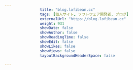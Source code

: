 ```yaml
---
                title: "blog.lofibean.cc"
                tags: [個人サイト, ソフトウェア開発者, ブログ]
                externalUrl: "https://blog.lofibean.cc"
                weight: 931
                showDate: false
                showAuthor: false
                showReadingTime: false
                showEdit: false
                showLikes: false
                showViews: false
                layoutBackgroundHeaderSpace: false
                
---
```


